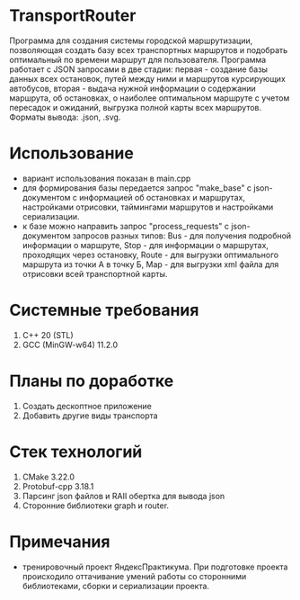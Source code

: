 # TransportRouter
Программа для создания системы городской маршрутизации, позволяющая создать базу всех транспортных маршрутов и подобрать оптимальный по времени маршрут для пользователя. Программа работает с JSON запросами в две стадии: первая - создание базы данных всех остановок, путей между ними и маршрутов курсирующих автобусов, вторая - выдача нужной информации о содержании маршрута, об остановках, о наиболее оптимальном маршруте с учетом пересадок и ожиданий, выгрузка полной карты всех маршрутов. Форматы вывода: .json, .svg.

# Использование
- вариант использования показан в main.cpp
- для формирования базы передается запрос "make_base" с json-документом с информацией об остановках и маршрутах, настройками отрисовки, таймингами маршрутов и настройками сериализации. 
- к базе можно направить запрос "process_requests" с json-документом  запросов разных типов:
    Bus - для получения подробной информации о маршруте,
    Stop - для информации о маршрутах, проходящих через остановку,
    Route - для выгрузки оптимального маршрута из точки А в точку Б,
    Map - для выгрузки xml файла для отрисовки всей транспортной карты.

# Системные требования
1. C++ 20 (STL)
2. GCC (MinGW-w64) 11.2.0

# Планы по доработке
1. Создать дескоптное приложение
2. Добавить другие виды транспорта

# Стек технологий
1. CMake 3.22.0
2. Protobuf-cpp 3.18.1
3. Парсинг json файлов и RAII обертка для вывода json
4. Сторонние библиотеки graph и router.

# Примечания
- тренировочный проект ЯндексПрактикума. При подготовке проекта происходило оттачивание умений работы со сторонними библиотеками, сборки и сериализации проекта.
